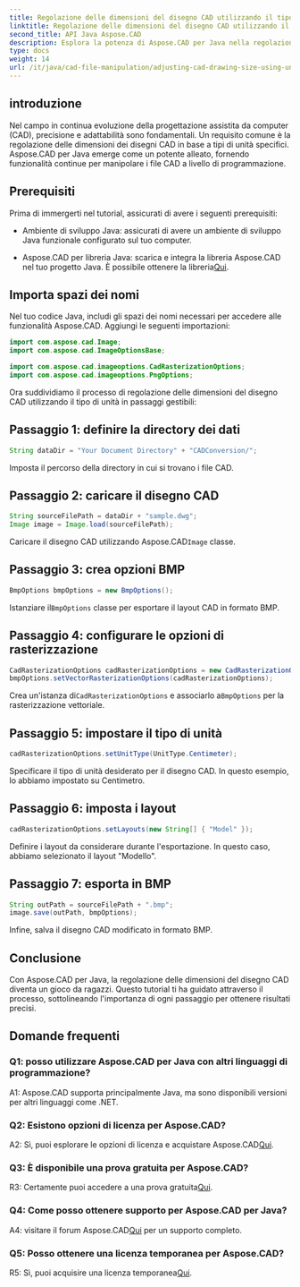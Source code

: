 ```yaml
---
title: Regolazione delle dimensioni del disegno CAD utilizzando il tipo di unità con Aspose.CAD per Java
linktitle: Regolazione delle dimensioni del disegno CAD utilizzando il tipo di unità
second_title: API Java Aspose.CAD
description: Esplora la potenza di Aspose.CAD per Java nella regolazione delle dimensioni dei disegni CAD senza sforzo. Segui la nostra guida passo passo per precisione e adattabilità.
type: docs
weight: 14
url: /it/java/cad-file-manipulation/adjusting-cad-drawing-size-using-unit-type/
---
```

## introduzione

Nel campo in continua evoluzione della progettazione assistita da computer (CAD), precisione e adattabilità sono fondamentali. Un requisito comune è la regolazione delle dimensioni dei disegni CAD in base a tipi di unità specifici. Aspose.CAD per Java emerge come un potente alleato, fornendo funzionalità continue per manipolare i file CAD a livello di programmazione.

## Prerequisiti

Prima di immergerti nel tutorial, assicurati di avere i seguenti prerequisiti:

- Ambiente di sviluppo Java: assicurati di avere un ambiente di sviluppo Java funzionale configurato sul tuo computer.

-  Aspose.CAD per libreria Java: scarica e integra la libreria Aspose.CAD nel tuo progetto Java. È possibile ottenere la libreria[Qui](https://releases.aspose.com/cad/java/).

## Importa spazi dei nomi

Nel tuo codice Java, includi gli spazi dei nomi necessari per accedere alle funzionalità Aspose.CAD. Aggiungi le seguenti importazioni:

```java
import com.aspose.cad.Image;
import com.aspose.cad.ImageOptionsBase;

import com.aspose.cad.imageoptions.CadRasterizationOptions;
import com.aspose.cad.imageoptions.PngOptions;
```

Ora suddividiamo il processo di regolazione delle dimensioni del disegno CAD utilizzando il tipo di unità in passaggi gestibili:

## Passaggio 1: definire la directory dei dati

```java
String dataDir = "Your Document Directory" + "CADConversion/";
```

Imposta il percorso della directory in cui si trovano i file CAD.

## Passaggio 2: caricare il disegno CAD

```java
String sourceFilePath = dataDir + "sample.dwg";
Image image = Image.load(sourceFilePath);
```

 Caricare il disegno CAD utilizzando Aspose.CAD`Image` classe.

## Passaggio 3: crea opzioni BMP

```java
BmpOptions bmpOptions = new BmpOptions();
```

 Istanziare il`BmpOptions` classe per esportare il layout CAD in formato BMP.

## Passaggio 4: configurare le opzioni di rasterizzazione

```java
CadRasterizationOptions cadRasterizationOptions = new CadRasterizationOptions();
bmpOptions.setVectorRasterizationOptions(cadRasterizationOptions);
```

 Crea un'istanza di`CadRasterizationOptions` e associarlo a`BmpOptions` per la rasterizzazione vettoriale.

## Passaggio 5: impostare il tipo di unità

```java
cadRasterizationOptions.setUnitType(UnitType.Centimeter);
```

Specificare il tipo di unità desiderato per il disegno CAD. In questo esempio, lo abbiamo impostato su Centimetro.

## Passaggio 6: imposta i layout

```java
cadRasterizationOptions.setLayouts(new String[] { "Model" });
```

Definire i layout da considerare durante l'esportazione. In questo caso, abbiamo selezionato il layout "Modello".

## Passaggio 7: esporta in BMP

```java
String outPath = sourceFilePath + ".bmp";
image.save(outPath, bmpOptions);
```

Infine, salva il disegno CAD modificato in formato BMP.

## Conclusione

Con Aspose.CAD per Java, la regolazione delle dimensioni del disegno CAD diventa un gioco da ragazzi. Questo tutorial ti ha guidato attraverso il processo, sottolineando l'importanza di ogni passaggio per ottenere risultati precisi.

## Domande frequenti

### Q1: posso utilizzare Aspose.CAD per Java con altri linguaggi di programmazione?

A1: Aspose.CAD supporta principalmente Java, ma sono disponibili versioni per altri linguaggi come .NET.

### Q2: Esistono opzioni di licenza per Aspose.CAD?

 A2: Sì, puoi esplorare le opzioni di licenza e acquistare Aspose.CAD[Qui](https://purchase.aspose.com/buy).

### Q3: È disponibile una prova gratuita per Aspose.CAD?

 R3: Certamente puoi accedere a una prova gratuita[Qui](https://releases.aspose.com/).

### Q4: Come posso ottenere supporto per Aspose.CAD per Java?

 A4: visitare il forum Aspose.CAD[Qui](https://forum.aspose.com/c/cad/19) per un supporto completo.

### Q5: Posso ottenere una licenza temporanea per Aspose.CAD?

 R5: Sì, puoi acquisire una licenza temporanea[Qui](https://purchase.aspose.com/temporary-license/).